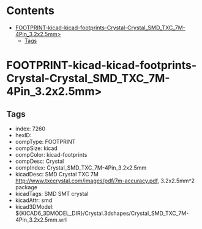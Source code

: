 



Contents
========

* [FOOTPRINT-kicad-kicad-footprints-Crystal-Crystal_SMD_TXC_7M-4Pin_3.2x2.5mm>](#footprint-kicad-kicad-footprints-crystal-crystal_smd_txc_7m-4pin_32x25mm)
	* [Tags](#tags)

# FOOTPRINT-kicad-kicad-footprints-Crystal-Crystal_SMD_TXC_7M-4Pin_3.2x2.5mm>

## Tags

- index: 7260
- hexID: 
- oompType: FOOTPRINT
- oompSize: kicad
- oompColor: kicad-footprints
- oompDesc: Crystal
- oompIndex: Crystal_SMD_TXC_7M-4Pin_3.2x2.5mm
- kicadDesc: SMD Crystal TXC 7M http://www.txccrystal.com/images/pdf/7m-accuracy.pdf, 3.2x2.5mm^2 package
- kicadTags: SMD SMT crystal
- kicadAttr: smd
- kicad3DModel: ${KICAD6_3DMODEL_DIR}/Crystal.3dshapes/Crystal_SMD_TXC_7M-4Pin_3.2x2.5mm.wrl
